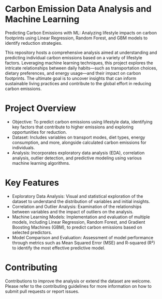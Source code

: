 # Carbon Emission Data Analysis and Machine Learning
Predicting Carbon Emissions with ML: Analyzing lifestyle impacts on carbon footprints using Linear Regression, Random Forest, and GBM models to identify reduction strategies.

This repository hosts a comprehensive analysis aimed at understanding and predicting individual carbon emissions based on a variety of lifestyle factors. Leveraging machine learning techniques, this project explores the intricate relationships between daily habits—such as transportation choices, dietary preferences, and energy usage—and their impact on carbon footprints. The ultimate goal is to uncover insights that can inform sustainable living practices and contribute to the global effort in reducing carbon emissions.

# Project Overview
- Objective: To predict carbon emissions using lifestyle data, identifying key factors that contribute to higher emissions and exploring opportunities for reduction.
- Dataset: Includes variables on transport modes, diet types, energy consumption, and more, alongside calculated carbon emissions for individuals.
- Analysis: Incorporates exploratory data analysis (EDA), correlation analysis, outlier detection, and predictive modeling using various machine learning algorithms.

# Key Features
- Exploratory Data Analysis: Visual and statistical exploration of the dataset to understand the distribution of variables and initial insights.
- Correlation and Outlier Analysis: Examination of the relationships between variables and the impact of outliers on the analysis.
- Machine Learning Models: Implementation and evaluation of multiple models, including Linear Regression, Random Forest, and Gradient Boosting Machines (GBM), to predict carbon emissions based on selected predictors.
- Model Comparison and Evaluation: Assessment of model performance through metrics such as Mean Squared Error (MSE) and R-squared (R²) to identify the most effective predictive model.

# Contributing
Contributions to improve the analysis or extend the dataset are welcome. Please refer to the contributing guidelines for more information on how to submit pull requests or report issues.
